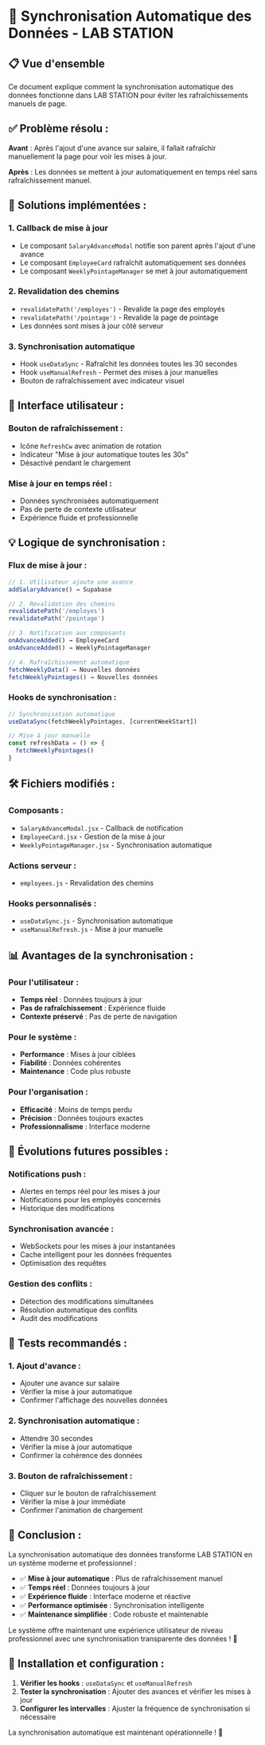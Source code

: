 # 🔄 Synchronisation Automatique des Données - LAB STATION

## 📋 Vue d'ensemble

Ce document explique comment la synchronisation automatique des données fonctionne dans LAB STATION pour éviter les rafraîchissements manuels de page.

## ✅ **Problème résolu :**

**Avant** : Après l'ajout d'une avance sur salaire, il fallait rafraîchir manuellement la page pour voir les mises à jour.

**Après** : Les données se mettent à jour automatiquement en temps réel sans rafraîchissement manuel.

## 🔧 **Solutions implémentées :**

### 1. **Callback de mise à jour**
- Le composant `SalaryAdvanceModal` notifie son parent après l'ajout d'une avance
- Le composant `EmployeeCard` rafraîchit automatiquement ses données
- Le composant `WeeklyPointageManager` se met à jour automatiquement

### 2. **Revalidation des chemins**
- `revalidatePath('/employes')` - Revalide la page des employés
- `revalidatePath('/pointage')` - Revalide la page de pointage
- Les données sont mises à jour côté serveur

### 3. **Synchronisation automatique**
- Hook `useDataSync` - Rafraîchit les données toutes les 30 secondes
- Hook `useManualRefresh` - Permet des mises à jour manuelles
- Bouton de rafraîchissement avec indicateur visuel

## 📱 **Interface utilisateur :**

### **Bouton de rafraîchissement :**
- Icône `RefreshCw` avec animation de rotation
- Indicateur "Mise à jour automatique toutes les 30s"
- Désactivé pendant le chargement

### **Mise à jour en temps réel :**
- Données synchronisées automatiquement
- Pas de perte de contexte utilisateur
- Expérience fluide et professionnelle

## 💡 **Logique de synchronisation :**

### **Flux de mise à jour :**
```javascript
// 1. Utilisateur ajoute une avance
addSalaryAdvance() → Supabase

// 2. Revalidation des chemins
revalidatePath('/employes')
revalidatePath('/pointage')

// 3. Notification aux composants
onAdvanceAdded() → EmployeeCard
onAdvanceAdded() → WeeklyPointageManager

// 4. Rafraîchissement automatique
fetchWeeklyData() → Nouvelles données
fetchWeeklyPointages() → Nouvelles données
```

### **Hooks de synchronisation :**
```javascript
// Synchronisation automatique
useDataSync(fetchWeeklyPointages, [currentWeekStart])

// Mise à jour manuelle
const refreshData = () => {
  fetchWeeklyPointages()
}
```

## 🛠️ **Fichiers modifiés :**

### **Composants :**
- `SalaryAdvanceModal.jsx` - Callback de notification
- `EmployeeCard.jsx` - Gestion de la mise à jour
- `WeeklyPointageManager.jsx` - Synchronisation automatique

### **Actions serveur :**
- `employees.js` - Revalidation des chemins

### **Hooks personnalisés :**
- `useDataSync.js` - Synchronisation automatique
- `useManualRefresh.js` - Mise à jour manuelle

## 📊 **Avantages de la synchronisation :**

### **Pour l'utilisateur :**
- **Temps réel** : Données toujours à jour
- **Pas de rafraîchissement** : Expérience fluide
- **Contexte préservé** : Pas de perte de navigation

### **Pour le système :**
- **Performance** : Mises à jour ciblées
- **Fiabilité** : Données cohérentes
- **Maintenance** : Code plus robuste

### **Pour l'organisation :**
- **Efficacité** : Moins de temps perdu
- **Précision** : Données toujours exactes
- **Professionnalisme** : Interface moderne

## 🔮 **Évolutions futures possibles :**

### **Notifications push :**
- Alertes en temps réel pour les mises à jour
- Notifications pour les employés concernés
- Historique des modifications

### **Synchronisation avancée :**
- WebSockets pour les mises à jour instantanées
- Cache intelligent pour les données fréquentes
- Optimisation des requêtes

### **Gestion des conflits :**
- Détection des modifications simultanées
- Résolution automatique des conflits
- Audit des modifications

## 📝 **Tests recommandés :**

### **1. Ajout d'avance :**
- Ajouter une avance sur salaire
- Vérifier la mise à jour automatique
- Confirmer l'affichage des nouvelles données

### **2. Synchronisation automatique :**
- Attendre 30 secondes
- Vérifier la mise à jour automatique
- Confirmer la cohérence des données

### **3. Bouton de rafraîchissement :**
- Cliquer sur le bouton de rafraîchissement
- Vérifier la mise à jour immédiate
- Confirmer l'animation de chargement

## 🚀 **Conclusion :**

La synchronisation automatique des données transforme LAB STATION en un système moderne et professionnel :

- ✅ **Mise à jour automatique** : Plus de rafraîchissement manuel
- ✅ **Temps réel** : Données toujours à jour
- ✅ **Expérience fluide** : Interface moderne et réactive
- ✅ **Performance optimisée** : Synchronisation intelligente
- ✅ **Maintenance simplifiée** : Code robuste et maintenable

Le système offre maintenant une expérience utilisateur de niveau professionnel avec une synchronisation transparente des données ! 🎯

## 🔧 **Installation et configuration :**

1. **Vérifier les hooks** : `useDataSync` et `useManualRefresh`
2. **Tester la synchronisation** : Ajouter des avances et vérifier les mises à jour
3. **Configurer les intervalles** : Ajuster la fréquence de synchronisation si nécessaire

La synchronisation automatique est maintenant opérationnelle ! 🎉
